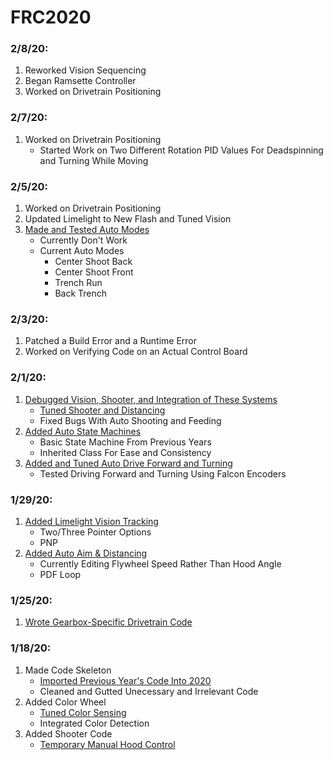 # FRC2020
### 2/8/20:
  1. Reworked Vision Sequencing
  2. Began Ramsette Controller
  3. Worked on Drivetrain Positioning
### 2/7/20:
  1. Worked on Drivetrain Positioning
     - Started Work on Two Different Rotation PID Values For Deadspinning and Turning While Moving
### 2/5/20:
  1. Worked on Drivetrain Positioning
  2. Updated Limelight to New Flash and Tuned Vision
  3. [Made and Tested Auto Modes](src/main/cpp/auto)
     - Currently Don't Work
     - Current Auto Modes
       - Center Shoot Back
       - Center Shoot Front
       - Trench Run
       - Back Trench
### 2/3/20:
  1. Patched a Build Error and a Runtime Error
  2. Worked on Verifying Code on an Actual Control Board
### 2/1/20:
  1. [Debugged Vision, Shooter, and Integration of These Systems](src/main/cpp/Robot.cpp)
     - [Tuned Shooter and Distancing](https://drive.google.com/open?id=1-B2QTZ6yiJMroI5dedXIeb6OXCrGLCgO)
     - Fixed Bugs With Auto Shooting and Feeding
  2. [Added Auto State Machines](src/main/cpp/auto)
     - Basic State Machine From Previous Years
     - Inherited Class For Ease and Consistency
  3. [Added and Tuned Auto Drive Forward and Turning](src/main/cpp/subsystem/Drivebase.cpp)
     - Tested Driving Forward and Turning Using Falcon Encoders
  
### 1/29/20:
  1. [Added Limelight Vision Tracking](src/main/cpp/subsystem/RJVisionPipeline.cpp) 
     - Two/Three Pointer Options
     - PNP
  2. [Added Auto Aim & Distancing](src/main/cpp/subsystem/Shooter.cpp)
     - Currently Editing Flywheel Speed Rather Than Hood Angle
     - PDF Loop

### 1/25/20:
  1. [Wrote Gearbox-Specific Drivetrain Code](src/main/cpp/subsystem/Drivebase.cpp)

### 1/18/20:
  1. Made Code Skeleton
     - [Imported Previous Year's Code Into 2020](src/main)
     - Cleaned and Gutted Unecessary and Irrelevant Code
  2. Added Color Wheel
     - [Tuned Color Sensing](src/main/cpp/subsystem/ColorWheel.cpp)
     - Integrated Color Detection
  3. Added Shooter Code
     - [Temporary Manual Hood Control](src/main/cpp/subsystem/Shooter.cpp)
